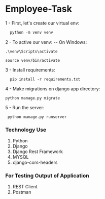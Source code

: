 # Employee-Task
1 - First, let's create our virtual env:
```python
  python -m venv venv
```
2 - To active our venv:
-- On Windows: 
```
.\venv\Scripts\activate

source venv/bin/activate
```
3 - Install requirements:
```
  pip install -r requirements.txt
```
4 - Make migrations on django app directory:
```
python manage.py migrate
```
5 - Run the server:
```
 python manage.py runserver
```
### Technology Use
1) Python
2) Django
3) Django Rest Framework
4) MYSQL
5) django-cors-headers
### For Testing Output of Application
1) REST Client
2) Postman
